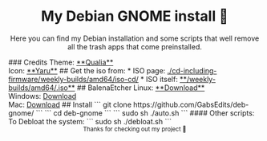 <div align="center">

# My Debian GNOME install 🐠
 <sup2>Here you can find my Debian installation and some scripts that well remove all the trash apps that come preinstalled. <sup2>
 </div>
### Credits
Theme: <a href="https://github.com/dgsasha/qualia-gtk-theme" target="_blank" rel="noopener">**Qualia**</a>
<br> Icon: <a href="https://github.com/ubuntu/yaru" target="_blank" rel="noopener">**Yaru**</a>
## Get the iso from:
* ISO page: <a href="https://cdimage.debian.org/cdimage/unofficial/non-free/cd-including-firmware/weekly-builds/amd64/iso-cd/" target="_blank" rel="noopener">./cd-including-firmware/weekly-builds/amd64/iso-cd/</a>
* ISO itself: <a href="https://cdimage.debian.org/cdimage/unofficial/non-free/cd-including-firmware/weekly-builds/amd64/iso-cd/firmware-testing-amd64-netinst.iso" target="_blank" rel="noopener">**/weekly-builds/amd64/.iso**</a>
## BalenaEtcher 
Linux: <a href="https://github.com/balena-io/etcher/releases/download/v1.10.2/balenaEtcher-1.10.2-x64.AppImage?d_id=3a098830-5af4-4dff-bede-95937ba30729&s_id=1671802525579" target="_blank" rel="noopener">**Download**</a> 
<br> Windows: <a href="https://github.com/balena-io/etcher/releases/download/v1.10.2/balenaEtcher-Portable-1.10.2.exe?d_id=3a098830-5af4-4dff-bede-95937ba30729&s_id=1671802525579" target="_blank" rel="noopener">Download</a>
<br> Mac: <a href="https://github.com/balena-io/etcher/releases/download/v1.10.2/balenaEtcher-1.10.2.dmg?d_id=3a098830-5af4-4dff-bede-95937ba30729&s_id=1671808440901" target="_blank" rel="noopener">Download</a>
## Install
```
git clone https://github.com/GabsEdits/deb-gnome/
```
```
cd deb-gnome
```
```
sudo sh ./auto.sh
```
#### Other scripts:
To Debloat the system:
```
sudo sh ./debloat.sh 
```
<div align="center">
  <sup> Thanks for checking out my project 👋</sup>
<div>
